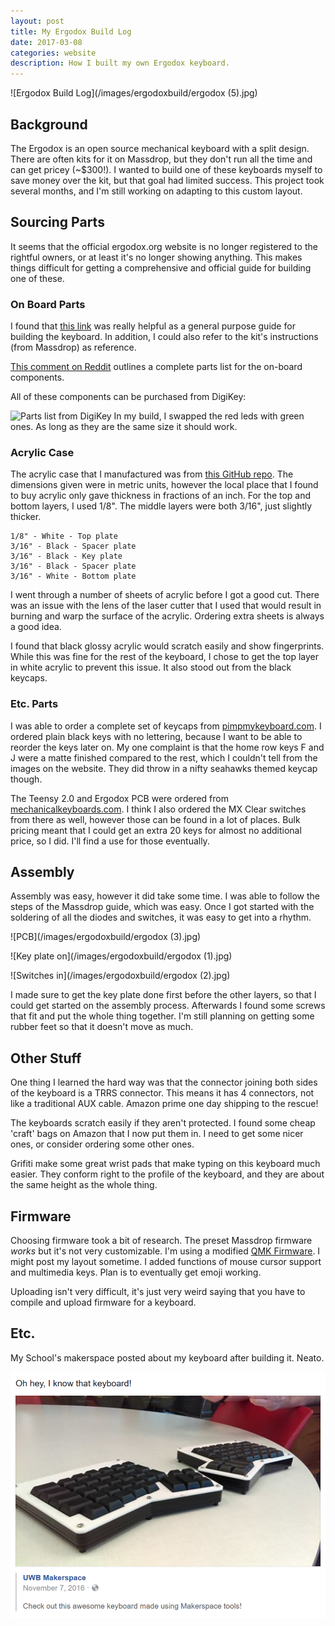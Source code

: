```yaml
---
layout: post
title: My Ergodox Build Log
date: 2017-03-08
categories: website
description: How I built my own Ergodox keyboard.
---
```


![Ergodox Build Log](/images/ergodoxbuild/ergodox (5).jpg)

## Background

The Ergodox is an open source mechanical keyboard with a split design.
There are often kits for it on Massdrop, but they don't run all the time and can
get pricey (~$300!). I wanted to build one of these keyboards myself to save
money over the kit, but that goal had limited success. This project took
several months, and I'm still working on adapting to this custom layout.

## Sourcing Parts

It seems that the official ergodox.org website is no longer registered to the rightful owners, or at least it's no longer showing anything. This makes things difficult for getting a comprehensive and official guide for building one of these.

### On Board Parts

I found that [this link](http://adereth.github.io/blog/2014/02/12/building-an-ergodox/) was really helpful as a general purpose guide for building the keyboard. In addition, I could also refer to the kit's instructions (from Massdrop) as reference.

[This comment on Reddit](https://www.reddit.com/r/MechanicalKeyboards/comments/4tkyaq/helpbuying_ergodox_parts_list_so_far/d5i3gwd/) outlines a complete parts list for the on-board components.

All of these components can be purchased from DigiKey:

![Parts list from DigiKey](http://i.imgur.com/LNmIeS9.png)
In my build, I swapped the red leds with green ones. As long as they are the same size
it should work.

### Acrylic Case

The acrylic case that I manufactured was from [this GitHub repo](https://github.com/bishboria/ErgoDox). The dimensions given were in metric units, however the local place that I found to buy acrylic only gave thickness in fractions of an inch.
For the top and bottom layers, I used 1/8". The middle layers were both 3/16", just slightly thicker.

```
1/8" - White - Top plate
3/16" - Black - Spacer plate
3/16" - Black - Key plate
3/16" - Black - Spacer plate
3/16" - White - Bottom plate
```

I went through a number of sheets of acrylic before I got a good cut. There was an issue with the lens of the laser cutter that I used that would result in burning and warp the surface of the acrylic. Ordering extra sheets is always a good idea.

I found that black glossy acrylic would scratch easily and show fingerprints. While this was fine for the rest of the keyboard, I chose to get the top layer in white acrylic to prevent this issue. It also stood out from the black keycaps.

### Etc. Parts

I was able to order a complete set of keycaps from [pimpmykeyboard.com](http://pimpmykeyboard.com). I ordered plain black keys with no lettering, because I want to be able to reorder the keys later on. My one complaint is that the home row keys F and J were a matte finished compared to the rest, which I couldn't tell from the images on the website. They did throw in a nifty seahawks themed keycap though.

The Teensy 2.0 and Ergodox PCB were ordered from [mechanicalkeyboards.com](https://mechanicalkeyboards.com/shop/index.php?l=product_detail&p=537). I think I also ordered the MX Clear switches from there as well, however those can be found in a lot of places. Bulk pricing meant that I could get an extra 20 keys for almost no additional price, so I did. I'll find a use for those eventually.

## Assembly

Assembly was easy, however it did take some time. I was able to follow the steps of the Massdrop guide, which was easy. Once I got started with the soldering of all the diodes and switches, it was easy to get into a rhythm.

![PCB](/images/ergodoxbuild/ergodox (3).jpg)

![Key plate on](/images/ergodoxbuild/ergodox (1).jpg)

![Switches in](/images/ergodoxbuild/ergodox (2).jpg)

I made sure to get the key plate done first before the other layers, so that I could get started on the assembly process.
Afterwards I found some screws that fit and put the whole thing together. I'm still planning on getting some rubber feet so that it doesn't move as much.

## Other Stuff

One thing I learned the hard way was that the connector joining both sides of the keyboard is a TRRS connector. This means it has 4 connectors, not like a traditional AUX cable. Amazon prime one day shipping to the rescue!

The keyboards scratch easily if they aren't protected. I found some cheap 'craft' bags on Amazon that I now put them in. I need to get some nicer ones, or consider ordering some other ones.

Grifiti make some great wrist pads that make typing on this keyboard much easier. They conform right to the profile of the keyboard, and they are about the same height as the whole thing.

## Firmware

Choosing firmware took a bit of research. The preset Massdrop firmware *works* but it's not very customizable. I'm using a modified [QMK Firmware](https://github.com/qmk/qmk_firmware). I might post my layout sometime. I added functions of mouse cursor support and multimedia keys. Plan is to eventually get emoji working.

Uploading isn't very difficult, it's just very weird saying that you have to compile and upload firmware for a keyboard.

## Etc.

My School's makerspace posted about my keyboard after building it. Neato.

![Post about keyboard](/images/ergodoxbuild/post.PNG)

